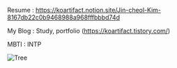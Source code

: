 
Resume : https://koartifact.notion.site/Jin-cheol-Kim-8167db22c0b9468988a968fffbbbd74d
 
My Blog : Study, portfolio (https://koartifact.tistory.com/)

MBTI : INTP 

![Tree](https://cdn.pixabay.com/photo/2020/06/05/09/50/gold-foil-tree-of-life-5262414_960_720.png)


<!--
**Koartifact/Koartifact** is a ✨ _special_ ✨ repository because its `README.md` (this file) appears on your GitHub profile.

Here are some ideas to get you started:

- 🔭 I’m currently working on ...
- 🌱 I’m currently learning ...
- 👯 I’m looking to collaborate on ...
- 🤔 I’m looking for help with ...
- 💬 Ask me about ...
- 📫 How to reach me: ...
- 😄 Pronouns: ...
- ⚡ Fun fact: ...
-->
